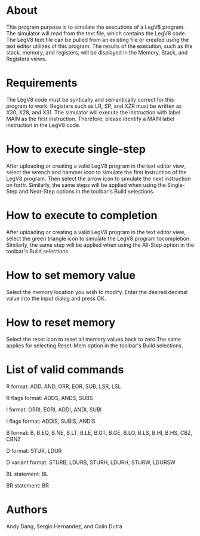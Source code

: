 # About
This program purpose is to simulate the executions of a LegV8 program. The simulator will read from the text file, which contains the LegV8 code. The LegV8 text file can be pulled from an existing file or created using the text editor utilities of this program. The results of the execution, such as the stack, memory, and registers, will be displayed in the Memory, Stack, and Registers views.

# Requirements
The LegV8 code must be syntically and semantically correct for this program to work. Registers such as LR, SP, and XZR must be written as X30, X28, and X31. The simulator will execute the instruction with label MAIN as the first instruction. Therefore, please identify a MAIN label instruction in the LegV8 code.

# How to execute single-step
After uploading or creating a valid LegV8 program in the text editor view, select the wrench and hammer icon to simulate the first instruction of the LegV8 program. Then select the arrow icon to simulate the next instruction on forth. Similarly, the same steps will be applied when using the Single-Step and Next-Step options in the toolbar's Build selections.

# How to execute to completion
After uploading or creating a valid LegV8 program in the text editor view, select the green triangle icon to simulate the LegV8 program tocompletion. Similarly, the same step will be applied when using the All-Step option in the toolbar's Build selections.

# How to set memory value
Select the memory location you wish to modify. Enter the desired decimal value into the input dialog and press OK.

# How to reset memory
Select the reset icon to reset all memory values back to zero.The same applies for selecting Reset-Mem option in the toolbar's Build selections.

# List of valid commands
R format: ADD, AND, ORR, EOR, SUB, LSR, LSL

R flags format: ADDS, ANDS, SUBS

I format: ORRI, EORI, ADDI, ANDI, SUBI

I flags format: ADDIS, SUBIS, ANDIS

B format: B, B.EQ, B.NE, B.LT, B.LE, B.GT, B.GE, B.LO, B.LS, B.HI, B.HS, CBZ, CBNZ

D format: STUR, LDUR

D variant format: STURB, LDURB, STURH, LDURH, STURW, LDURSW

BL statement: BL

BR statement: BR 

# Authors
Andy Dang, Sergio Hernandez, and Colin Dutra
